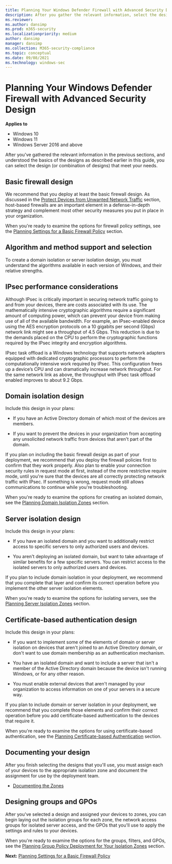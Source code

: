 ```yaml
---
title: Planning Your Windows Defender Firewall with Advanced Security Design (Windows)
description: After you gather the relevant information, select the design or combination of designs for Windows Defender Firewall with Advanced Security in your environment.
ms.reviewer: 
ms.author: dansimp
ms.prod: m365-security
ms.localizationpriority: medium
author: dansimp
manager: dansimp
ms.collection: M365-security-compliance
ms.topic: conceptual
ms.date: 09/08/2021
ms.technology: windows-sec
---
```


# Planning Your Windows Defender Firewall with Advanced Security Design

**Applies to**
-   Windows 10
-   Windows 11
-   Windows Server 2016 and above

After you've gathered the relevant information in the previous sections, and understood the basics of the designs as described earlier in this guide, you can select the design (or combination of designs) that meet your needs.

## Basic firewall design

We recommend that you deploy at least the basic firewall design. As discussed in the [Protect Devices from Unwanted Network Traffic](protect-devices-from-unwanted-network-traffic.md) section, host-based firewalls are an important element in a defense-in-depth strategy and complement most other security measures you put in place in your organization.

When you're ready to examine the options for firewall policy settings, see the [Planning Settings for a Basic Firewall Policy](planning-settings-for-a-basic-firewall-policy.md) section.

## Algorithm and method support and selection

To create a domain isolation or server isolation design, you must understand the algorithms available in each version of Windows, and their relative strengths.

## IPsec performance considerations

Although IPsec is critically important in securing network traffic going to and from your devices, there are costs associated with its use. The mathematically intensive cryptographic algorithms require a significant amount of computing power, which can prevent your device from making use of all of the available bandwidth. For example, an IPsec-enabled device using the AES encryption protocols on a 10 gigabits per second (Gbps) network link might see a throughput of 4.5 Gbps. This reduction is due to the demands placed on the CPU to perform the cryptographic functions required by the IPsec integrity and encryption algorithms.

IPsec task offload is a Windows technology that supports network adapters equipped with dedicated cryptographic processors to perform the computationally intensive work required by IPsec. This configuration frees up a device’s CPU and can dramatically increase network throughput. For the same network link as above, the throughput with IPsec task offload enabled improves to about 9.2 Gbps.

## Domain isolation design


Include this design in your plans:

-   If you have an Active Directory domain of which most of the devices are members.

-   If you want to prevent the devices in your organization from accepting any unsolicited network traffic from devices that aren't part of the domain.

If you plan on including the basic firewall design as part of your deployment, we recommend that you deploy the firewall policies first to confirm that they work properly. Also plan to enable your connection security rules in request mode at first, instead of the more restrictive require mode, until you're sure that the devices are all correctly protecting network traffic with IPsec. If something is wrong, request mode still allows communications to continue while you're troubleshooting.

When you're ready to examine the options for creating an isolated domain, see the [Planning Domain Isolation Zones](planning-domain-isolation-zones.md) section.

## Server isolation design


Include this design in your plans:

-   If you have an isolated domain and you want to additionally restrict access to specific servers to only authorized users and devices.

-   You aren't deploying an isolated domain, but want to take advantage of similar benefits for a few specific servers. You can restrict access to the isolated servers to only authorized users and devices.

If you plan to include domain isolation in your deployment, we recommend that you complete that layer and confirm its correct operation before you implement the other server isolation elements.

When you're ready to examine the options for isolating servers, see the [Planning Server Isolation Zones](planning-server-isolation-zones.md) section.

## Certificate-based authentication design


Include this design in your plans:

-   If you want to implement some of the elements of domain or server isolation on devices that aren't joined to an Active Directory domain, or don't want to use domain membership as an authentication mechanism.

-   You have an isolated domain and want to include a server that isn't a member of the Active Directory domain because the device isn't running Windows, or for any other reason.

-   You must enable external devices that aren't managed by your organization to access information on one of your servers in a secure way.

If you plan to include domain or server isolation in your deployment, we recommend that you complete those elements and confirm their correct operation before you add certificate-based authentication to the devices that require it.

When you're ready to examine the options for using certificate-based authentication, see the [Planning Certificate-based Authentication](planning-certificate-based-authentication.md) section.

## Documenting your design

After you finish selecting the designs that you'll use, you must assign each of your devices to the appropriate isolation zone and document the assignment for use by the deployment team.

-   [Documenting the Zones](documenting-the-zones.md)

## Designing groups and GPOs


After you've selected a design and assigned your devices to zones, you can begin laying out the isolation groups for each zone, the network access groups for isolated server access, and the GPOs that you'll use to apply the settings and rules to your devices.

When you're ready to examine the options for the groups, filters, and GPOs, see the [Planning Group Policy Deployment for Your Isolation Zones](planning-group-policy-deployment-for-your-isolation-zones.md) section.

**Next:** [Planning Settings for a Basic Firewall Policy](planning-settings-for-a-basic-firewall-policy.md)
